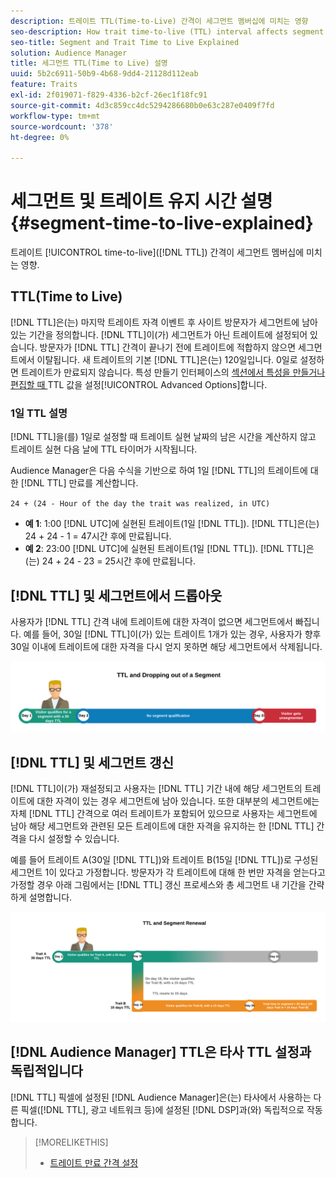 ```yaml
---
description: 트레이트 TTL(Time-to-Live) 간격이 세그먼트 멤버십에 미치는 영향
seo-description: How trait time-to-live (TTL) interval affects segment membership.
seo-title: Segment and Trait Time to Live Explained
solution: Audience Manager
title: 세그먼트 TTL(Time to Live) 설명
uuid: 5b2c6911-50b9-4b68-9dd4-21128d112eab
feature: Traits
exl-id: 2f019071-f829-4336-b2cf-26ec1f18fc91
source-git-commit: 4d3c859cc4dc5294286680b0e63c287e0409f7fd
workflow-type: tm+mt
source-wordcount: '378'
ht-degree: 0%

---
```


# 세그먼트 및 트레이트 유지 시간 설명 {#segment-time-to-live-explained}

트레이트 [!UICONTROL time-to-live]&#x200B;([!DNL TTL]) 간격이 세그먼트 멤버십에 미치는 영향.

<!-- segment-ttl-explained.xml -->

## TTL(Time to Live)

[!DNL TTL]은(는) 마지막 트레이트 자격 이벤트 후 사이트 방문자가 세그먼트에 남아 있는 기간을 정의합니다. [!DNL TTL]이(가) 세그먼트가 아닌 트레이트에 설정되어 있습니다. 방문자가 [!DNL TTL] 간격이 끝나기 전에 트레이트에 적합하지 않으면 세그먼트에서 이탈됩니다. 새 트레이트의 기본 [!DNL TTL]은(는) 120일입니다. 0일로 설정하면 트레이트가 만료되지 않습니다. 특성 만들기 인터페이스의 [ 섹션에서 특성을 만들거나 편집할 때 ](../../features/traits/create-onboarded-rule-based-traits.md#set-expiration-interval)TTL 값을 설정[!UICONTROL Advanced Options]합니다.

### 1일 TTL 설명

[!DNL TTL]을(를) 1일로 설정할 때 트레이트 실현 날짜의 남은 시간을 계산하지 않고 트레이트 실현 다음 날에 TTL 타이머가 시작됩니다.

Audience Manager은 다음 수식을 기반으로 하여 1일 [!DNL TTL]의 트레이트에 대한 [!DNL TTL] 만료를 계산합니다.

`24 + (24 - Hour of the day the trait was realized, in UTC)`

* **예 1**: 1:00 [!DNL UTC]에 실현된 트레이트(1일 [!DNL TTL]). [!DNL TTL]은(는) 24 + 24 - 1 = 47시간 후에 만료됩니다.
* **예 2**: 23:00 [!DNL UTC]에 실현된 트레이트(1일 [!DNL TTL]). [!DNL TTL]은(는) 24 + 24 - 23 = 25시간 후에 만료됩니다.

## [!DNL TTL] 및 세그먼트에서 드롭아웃

사용자가 [!DNL TTL] 간격 내에 트레이트에 대한 자격이 없으면 세그먼트에서 빠집니다. 예를 들어, 30일 [!DNL TTL]이(가) 있는 트레이트 1개가 있는 경우, 사용자가 향후 30일 이내에 트레이트에 대한 자격을 다시 얻지 못하면 해당 세그먼트에서 삭제됩니다.

![](assets/ttl-explained.png)

## [!DNL TTL] 및 세그먼트 갱신

[!DNL TTL]이(가) 재설정되고 사용자는 [!DNL TTL] 기간 내에 해당 세그먼트의 트레이트에 대한 자격이 있는 경우 세그먼트에 남아 있습니다. 또한 대부분의 세그먼트에는 자체 [!DNL TTL] 간격으로 여러 트레이트가 포함되어 있으므로 사용자는 세그먼트에 남아 해당 세그먼트와 관련된 모든 트레이트에 대한 자격을 유지하는 한 [!DNL TTL] 간격을 다시 설정할 수 있습니다.

예를 들어 트레이트 A(30일 [!DNL TTL])와 트레이트 B(15일 [!DNL TTL])로 구성된 세그먼트 1이 있다고 가정합니다. 방문자가 각 트레이트에 대해 한 번만 자격을 얻는다고 가정할 경우 아래 그림에서는 [!DNL TTL] 갱신 프로세스와 총 세그먼트 내 기간을 간략하게 설명합니다.

![](assets/ttl-renewal.png)

## [!DNL Audience Manager] TTL은 타사 TTL 설정과 독립적입니다

[!DNL TTL] 픽셀에 설정된 [!DNL Audience Manager]은(는) 타사에서 사용하는 다른 픽셀([!DNL TTL], 광고 네트워크 등)에 설정된 [!DNL DSP]과(와) 독립적으로 작동합니다.

>[!MORELIKETHIS]
>
>* [트레이트 만료 간격 설정](../../features/traits/create-onboarded-rule-based-traits.md#set-expiration-interval)
